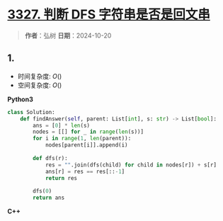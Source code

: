 # [3327. 判断 DFS 字符串是否是回文串](https://leetcode.cn/problems/check-if-dfs-strings-are-palindromes/description/)

> **作者**：弘树
> **日期**：2024-10-20

## 1. 



- 时间复杂度: $O()$
- 空间复杂度: $O()$

**Python3**

```python
class Solution:
    def findAnswer(self, parent: List[int], s: str) -> List[bool]:
        ans = [0] * len(s)
        nodes = [[] for _ in range(len(s))]
        for i in range(1, len(parent)):
            nodes[parent[i]].append(i)
        
        def dfs(r):
            res = "".join(dfs(child) for child in nodes[r]) + s[r]
            ans[r] = res == res[::-1]
            return res
        
        dfs(0)
        return ans
```

**C++**

```C++

```